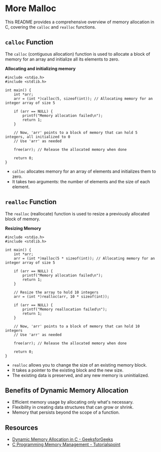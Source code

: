# More Malloc

This README provides a comprehensive overview of memory allocation in C, covering the `calloc` and `realloc` functions.

## ``calloc`` Function

The `calloc` (contiguous allocation) function is used to allocate a block of memory for an array and initialize all its elements to zero.

**Allocating and initializing memory**
```
#include <stdio.h>
#include <stdlib.h>

int main() {
    int *arr;
    arr = (int *)calloc(5, sizeof(int)); // Allocating memory for an integer array of size 5

    if (arr == NULL) {
        printf("Memory allocation failed\n");
        return 1;
    }

    // Now, 'arr' points to a block of memory that can hold 5 integers, all initialized to 0
    // Use 'arr' as needed

    free(arr); // Release the allocated memory when done

    return 0;
}
```

- `calloc` allocates memory for an array of elements and initializes them to zero.
- It takes two arguments: the number of elements and the size of each element.
  
## `realloc` Function

The `realloc` (reallocate) function is used to resize a previously allocated block of memory.

**Resizing Memory**
```
#include <stdio.h>
#include <stdlib.h>

int main() {
    int *arr;
    arr = (int *)malloc(5 * sizeof(int)); // Allocating memory for an integer array of size 5

    if (arr == NULL) {
        printf("Memory allocation failed\n");
        return 1;
    }

    // Resize the array to hold 10 integers
    arr = (int *)realloc(arr, 10 * sizeof(int));

    if (arr == NULL) {
        printf("Memory reallocation failed\n");
        return 1;
    }

    // Now, 'arr' points to a block of memory that can hold 10 integers
    // Use 'arr' as needed

    free(arr); // Release the allocated memory when done

    return 0;
}
```
- `realloc` allows you to change the size of an existing memory block.
- It takes a pointer to the existing block and the new size.
- The existing data is preserved, and any new memory is uninitialized.

 ## Benefits of Dynamic Memory Allocation
- Efficient memory usage by allocating only what's necessary.
- Flexibility in creating data structures that can grow or shrink.
- Memory that persists beyond the scope of a function.

## Resources
- [Dynamic Memory Allocation in C - GeeksforGeeks](https://www.geeksforgeeks.org/dynamic-memory-allocation-in-c-using-malloc-calloc-free-and-realloc/)
- [C Programming Memory Management - Tutorialspoint](https://www.tutorialspoint.com/cprogramming/c_memory_management.htm)
